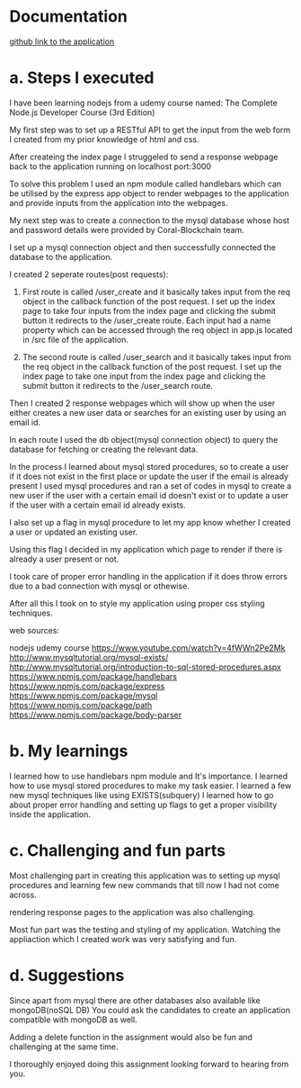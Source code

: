 # Documentation

[github link to the application][link]

[link]: https://github.com/RTZ229/coral-blockchain-assignment.git


# a. Steps I executed 
I have been learning nodejs from a udemy course named:
The Complete Node.js Developer Course (3rd Edition)

My first step was to set up a RESTful API to get the input from the 
web form I created from my prior knowledge of html and css.

After createing the index page I struggeled to send a response webpage back to the 
application running on localhost port:3000

To solve this problem I used an npm module called handlebars which can be 
utilised by the express app object to render webpages to the application and 
provide inputs from the application into the webpages.

My next step was to create a connection to the mysql database whose 
host and password details were provided by Coral-Blockchain team.

I set up a mysql connection object and then successfully connected the database
to the application.

I created 2 seperate routes(post requests):

1. First route is called /user_create and it basically takes input from the req
   object in the callback function of the post request. I set up the index page to
   take four inputs from the index page and clicking the submit button it redirects
   to the /user_create route. Each input had a name property which can be accessed through
   the req object in app.js located in /src file of the application.

2. The second route is called /user_search and it basically takes input from the req
   object in the callback function of the post request. I set up the index page to 
   take one input from the index page and clicking the submit button it redirects to the
   /user_search route.

Then I created 2 response webpages which will show up when the user either creates
a new user data or searches for an existing user by using an email id.


In each route I used the db object(mysql connection object) to query the database 
for fetching or creating the relevant data.

In the process I learned about mysql stored procedures, so to create a user if it does
not exist in the first place or update the user if the email is already present I used 
mysql procedures and ran a set of codes in mysql to create a new user if the user with 
a certain email id doesn't exist or to update a user if the user with a certain email
id already exists.

I also set up a flag in mysql procedure to let my app know whether I created a user
or updated an existing user.

Using this flag I decided in my application which page to render if there is already 
a user present or not.

I took care of proper error handling in the application if it does throw errors 
due to a bad connection with mysql or othewise.

After all this I took on to style my application using proper css styling techniques.

web sources:

nodejs udemy course
https://www.youtube.com/watch?v=4fWWn2Pe2Mk
http://www.mysqltutorial.org/mysql-exists/
http://www.mysqltutorial.org/introduction-to-sql-stored-procedures.aspx
https://www.npmjs.com/package/handlebars
https://www.npmjs.com/package/express
https://www.npmjs.com/package/mysql
https://www.npmjs.com/package/path
https://www.npmjs.com/package/body-parser

# b. My learnings

I learned how to use handlebars npm module and It's importance.
I learned how to use mysql stored procedures to make my task easier.
I learned a few new mysql techniques like using EXISTS(subquery)
I learned how to go about proper error handling and setting up flags to get a proper
visibility inside the application.

# c. Challenging and fun parts
Most challenging part in creating this application was to setting up mysql procedures
and learning few new commands that till now I had not come across.

rendering response pages to the application was also challenging.

Most fun part was the testing and styling of my application.
Watching the appliaction which I created work was very satisfying and fun.

# d. Suggestions

Since apart from mysql there are other databases also available like mongoDB(noSQL DB)
You could ask the candidates to create an application compatible with mongoDB as well.

Adding a delete function in the assignment would also be fun and challenging at the same time.

I thoroughly enjoyed doing this assignment looking forward to hearing from you.